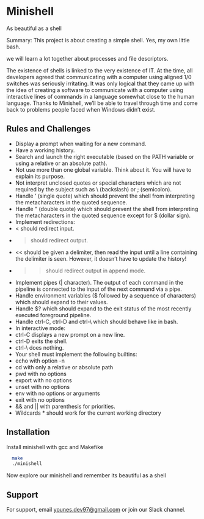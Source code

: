 
# Minishell
As beautiful as a shell

Summary:
This project is about creating a simple shell.
Yes, my own little bash.

we will learn a lot together about processes and file descriptors.

The existence of shells is linked to the very existence of IT.
At the time, all developers agreed that communicating with a computer using aligned
1/0 switches was seriously irritating.
It was only logical that they came up with the idea of creating a software to communicate with a computer using interactive lines of commands in a language somewhat
close to the human language.
Thanks to Minishell, we’ll be able to travel through time and come back to problems
people faced when Windows didn’t exist.



## Rules and Challenges

- Display a prompt when waiting for a new command.
- Have a working history.
- Search and launch the right executable (based on the PATH variable or using a
relative or an absolute path).
- Not use more than one global variable. Think about it. You will have to explain
its purpose.
- Not interpret unclosed quotes or special characters which are not required by the
subject such as \ (backslash) or ; (semicolon).
- Handle ’ (single quote) which should prevent the shell from interpreting the metacharacters in the quoted sequence.
- Handle " (double quote) which should prevent the shell from interpreting the metacharacters in the quoted sequence except for $ (dollar sign).
- Implement redirections:
- < should redirect input.
- > should redirect output.
- << should be given a delimiter, then read the input until a line containing the
delimiter is seen. However, it doesn’t have to update the history!
- >> should redirect output in append mode.
- Implement pipes (| character). The output of each command in the pipeline is
connected to the input of the next command via a pipe.
- Handle environment variables ($ followed by a sequence of characters) which
should expand to their values.
- Handle $? which should expand to the exit status of the most recently executed
foreground pipeline.
- Handle ctrl-C, ctrl-D and ctrl-\ which should behave like in bash.
- In interactive mode:
- ctrl-C displays a new prompt on a new line.
- ctrl-D exits the shell.
- ctrl-\ does nothing.
- Your shell must implement the following builtins:
- echo with option -n
- cd with only a relative or absolute path
- pwd with no options
- export with no options
- unset with no options
- env with no options or arguments
- exit with no options
- && and || with parenthesis for priorities.
- Wildcards * should work for the current working directory


## Installation

Install minishell with gcc and Makefike

```bash
  make
  ./minishell
```
Now explore our minishell and remember its beautiful as a shell
    

## Support

For support, email younes.dev97@gmail.com or join our Slack channel.

